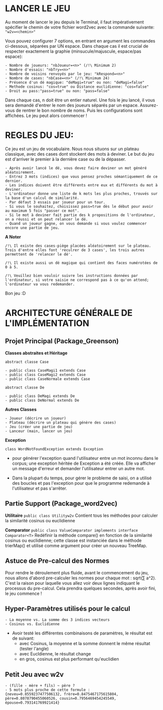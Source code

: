 # LANCER LE JEU

Au moment de lancer le jeu depuis le Terminal, il faut impérativement spécifier le chemin de votre fichier word2vec avec la commande suivante:
`"w2v=<chemin>"`

Vous pouvez configurer 7 options, en entrant en argument les commandes ci-dessous, séparées par UN espace. Dans chaque cas il est crucial de respecter exactement la graphie (minsucule/majuscule, espace/pas espace):
```
- Nombre de joueurs: "nbJoueur=<n>" (/!\ Minimum 2)
- Nombre d'essais: "nbTry=<n>" 
- Nombre de voisins renvoyés par le jeu: "kRespond=<n>"
- Nombre de cases: "nbCase=<n>" (/!\ Minimum 24)
- Présence d'un dé magique: "deMagi=true" ou non: "deMagi=false"
- Methode cosinus: "cos=true" ou Distance euclidienne: "cos=false"
- Droit au pass:"pass=true" ou non: "pass=false"
```

Dans chaque cas, n doit être un entier naturel.
Une fois le jeu lancé, il vous sera demandé d'entrer le nom des joueurs séparés par un espace. Assurez-vous de rentrer le bon nombre de noms.
Puis les configurations sont affichées.
Le jeu peut alors commencer !

# REGLES DU JEU:

Ce jeu est un jeu de vocabulaire. Nous nous situons sur un plateau classique, avec des cases dont stockent des mots à deviner. Le but du jeu est d'arriver le premier à la dernière case ou de la dépasser.
```
- Après avoir lancé le dé, vous devez faire deviner un mot généré aléatoirement.
- Entrez 3 mots (indices) que vous pensez proches sémantiquement de ce dernier. 
- Les indices doivent être différents entre eux et différents du mot à deviner.
- L'ordinateur donne une liste de k mots les plus proches, trouvés sur la base d'un calcul de similarité.
- Par défaut 3 essais par joueur pour un tour.
- Si vous le souhaitez, choisissez pass=true dès le début pour avoir au maximum 5 fois "passer ce mot".
- Si le mot à deviner fait partie des k propositions de l'ordinateur, on a réussi et on peut relancer le dé.
- Quand un joueur gagne, on vous demande si vous voulez commencer encore une partie de jeu.
```

**A Noter**
``` 
/!\ Il existe des cases-piège placées aléatoirement sur le plateau. Trois d'entre elles font 'reculrer de 3 cases', les trois autres permettent de 'relancer le dé'.
   
/!\ Il existe aussi un dé magique qui contient des faces numérotées de 0 à 5.

/!\ Veuillez bien vouloir suivre les instructions données par l'ordinateur, si votre saisie ne correspond pas à ce qu'on attend; l'ordinateur va vous redemander. 
```

Bon jeu :D


# ARCHITECTURE GÉNÉRALE DE L'IMPLÉMENTATION

## Projet Principal (Package_Greenson)
	
**Classes abstraites et Héritage**

`abstract classe Case`

	- public class CaseMagi1 extends Case
	- public class CaseMagi2 extends Case
	- public class CaseNormale extends Case

`abstract classe De`

	- public class DeMagi extends De
	- public class DeNormal extends De


**Autres Classes**
```
- Joueur (décrire un joueur)
- Plateau (décrire un plateau qui génère des cases)
- Jeu (créer une partie de jeu)
- Lanceur (main, lancer un jeu)
```

**Exception**

`class WordNotFoundException extends Exception`
- pour générer l'exception quand l'utilisateur entre un mot inconnu dans le corpus; une exception héritée de Exception a été créée. Elle va afficher un message d'erreur et demander l'utilisateur entrer un autre mot. 

- Dans la plupart du temps, pour gérer le probleme de saisi, on a utilisé des boucles et pas l'exception pour que le programme redemande à l'utilisateur et pas s'arrêter.


## Partie Support (Package_word2vec)

**Utilitaire**
`public class Utilityw2v`
Contient tous les méthodes pour calculer la similarité cosinus ou euclidienne


**Comparator**
`public class ValueComparator implements interface Comparator<T>`
Redéfinir la méthode compare() en fonction de la similarité cosinus ou euclidienne; cette classe est instanciée dans le méthode trierMap() et utilisé comme argument pour créer un nouveau TreeMap.

## Astuce de Pre-calcul des Normes

Pour rendre le déroulement plus fluide, avant le commencement du jeu, nous allons d'abord pre-calculer les normes pour chaque mot : sqrt(∑ a^2). C'est la raison pour laquelle vous allez voir deux lignes indiquant le processus du pre-calcul. Cela prendra quelques secondes, après avoir fini, le jeu commence !


## Hyper-Paramètres utilisés pour le calcul
```
- La moyenne vs. La somme des 3 indices vecteurs
- Cosinus vs. Euclidienne
```

- Avoir testé les différentes combinaisons de paramètres, le résultat est de suivant: 
	- avec Cosinus, la moyenne et la somme donnent le même résultat (tester l'angle)
	- avec Eucldienne, le résultat change
	- en gros, cosinus est plus performant qu'euclidien

## Petit Jeu avec w2v
```
- (fille - mère + fils) ~ père ?
- 5 mots plus proche de cette formule : 
{neveu=0.8559237477506132, frère=0.8475467175615804, père=0.8078790455060526, cousin=0.7956469454245549, épouse=0.793141769921414}
```


